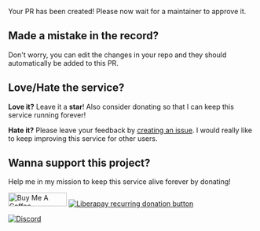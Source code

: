 Your PR has been created! Please now wait for a maintainer to approve it.

## Made a mistake in the record?
Don't worry, you can edit the changes in your repo and they should automatically be added to this PR.

## Love/Hate the service?
**Love it?** Leave it a **star**! Also consider donating so that I can keep this service running forever!

**Hate it?** Please leave your feedback by [creating an issue](https://github.com/is-a-dev/register/issues/new/choose). I would really like to keep improving this service for other users.

## Wanna support this project?

Help me in my mission to keep this service alive forever by donating!

<a href="https://www.buymeacoffee.com/phenax" target="_blank"><img src="https://cdn.buymeacoffee.com/buttons/default-orange.png" alt="Buy Me A Coffee" height="28" width="119"></a> <a href="https://liberapay.com/phenax" target="_blank"><img src="https://img.shields.io/badge/liberapay-donate-yellow.svg?style=for-the-badge" alt="Liberapay recurring donation button" /></a>
<p align="left"> <a href="https://discord.gg/PZCGHz4RhQ"><img src="https://discord.com/api/guilds/830872854677422150/widget.png?style=banner2" alt="Discord"></a></p>
